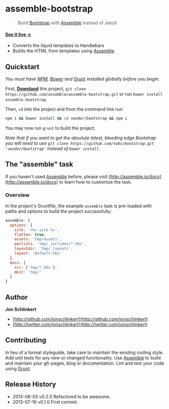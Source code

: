 # assemble-bootstrap

> Build [Bootstrap](https://github.com/twbs/bootstrap) with [Assemble][assemble] instead of Jekyll.

#### [See it live →](http://assemble.github.io/assemble-bootstrap/)

* Converts the liquid templates to Handlebars
* Builds the HTML from templates using [Assemble][assemble].

## Quickstart
_You must have [NPM](npmjs.org), [Bower][bower] and [Grunt][grunt] installed globally before you begin._

First, **[Downlaod][download]** this project, `git clone https://github.com/assemble/assemble-bootstrap.git` or run `bower install assemble-bootstrap`.

Then, `cd` into the project and from the command line run:

```bash
npm i && bower install && cd vendor/bootstrap && npm i
```
You may now run `grunt` to build the project.

_Note that if you want to get the absolute latest, bleeding edge Bootstrap you will need to use `git clone https://github.com/twbs/bootstrap.git 'vendor/bootstrap'` instead of `bower install`._


## The "assemble" task
If you haven't used [Assemble][assemble] before, please visit [http://assemble.io/docs](http://assemble.io/docs) to learn how to customize the task.

### Overview
In the project's Gruntfile, the example `assemble` task is pre-loaded with paths and options to build the project successfully:

```js
assemble: {
  options: {
    site: '<%= site %>',
    flatten: true,
    assets: 'tmp/assets',
    partials: 'tmp/_includes/*.hbs',
    layoutdir: 'tmp/_layouts',
    layout: 'default.hbs'
  },
  docs: {
    src: ['tmp/*.hbs'],
    dest: 'tmp/'
  }
}
```

<!--

## Options #2

```bash
npm i assemble assemble-bootstrap --save-dev
```

Once this plugin has been installed, it may be enabled inside your Gruntfile with this line of JavaScript:

```bash
grunt.loadNpmTasks('grunt-contrib-less');
```

## The "refactor" task

This task converts Bootstrap's liquid templates to Handlebars templates. To use the task add the following configuration to the Gruntfile:

```js
// Regex for refactor task.
replacements: require('./node_modules/assemble-bootstrap/tasks/replacements').init(grunt),

// Refactor Liquid to Handlebars so we can
// build with Assemble instead of Jekyll
refactor: {
  liquid: {
    options: {
      replacements: '<%= replacements.regex.patterns %>'
    },
    files: [{
        expand: true,
        cwd: 'vendor/bootstrap',
        src: ['*.html', '_layouts/*.html', '_includes/*.html', '!js/**'],
        dest: '<%= site.destination %>/src/',
        ext: '.hbs'
      }
    ]
  }
}
```


## The "assemble" task
If you haven't used [Assemble][assemble] before, please visit [http://assemble.io/docs](http://assemble.io/docs) to learn how to customize the task.

### Overview
In the project's Gruntfile, the example `assemble` task is pre-loaded with paths and options to build the project successfully:

```js
assemble: {
  options: {
    site: '<%= site %>',
    flatten: true,
    assets: 'tmp/assets',
    partials: 'tmp/_includes/*.hbs',
    layoutdir: 'tmp/_layouts',
    layout: 'default.hbs'
  },
  docs: {
    src: ['tmp/*.hbs'],
    dest: 'tmp/'
  }
}
```
 -->


## Author

**Jon Schlinkert**

+ [http://github.com/jonschlinkert](http://github.com/jonschlinkert)
+ [http://twitter.com/jonschlinkert](http://twitter.com/jonschlinkert)


## Contributing
In lieu of a formal styleguide, take care to maintain the existing coding style. Add unit tests for any new or changed functionality. Use [Assemble][assemble] to build and maintain your gh-pages, blog or documentation. Lint and test your code using [Grunt](http://gruntjs.com/).


## Release History
* 2013-08-03    v0.2.0    Refactored to be awesome.
* 2013-07-16    v0.1.0    First commit.


[download]: https://github.com/assemble/assemble-bootstrap/archive/master.zip "Download assemble-bootstrap"
[helpers]: https://github.com/assemble/handlebars-helpers "Handlebars Helpers"
[assemble]: https://github.com/assemble/assemble/ "Assemble"
[assemble-boilerplates]: https://github.com/assemble/assemble-boilerplates "Assemble Boilerplates"

[bower]: https://github.com/bower/bower
[grunt]: http://gruntjs.com
[gruntfile]: http://gruntjs.com/sample-gruntfile
[configuring tasks]: http://gruntjs.com/configuring-tasks
[tasks-and-targets]: http://gruntjs.com/configuring-tasks#task-configuration-and-targets
[files-object]: http://gruntjs.com/configuring-tasks#building-the-files-object-dynamically